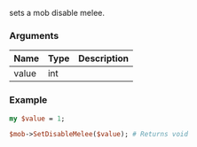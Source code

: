 sets a mob disable melee.
### Arguments
**Name**|**Type**|**Description**
:---|:---|:---
value|int|

### Example

```perl
my $value = 1;

$mob->SetDisableMelee($value); # Returns void
```